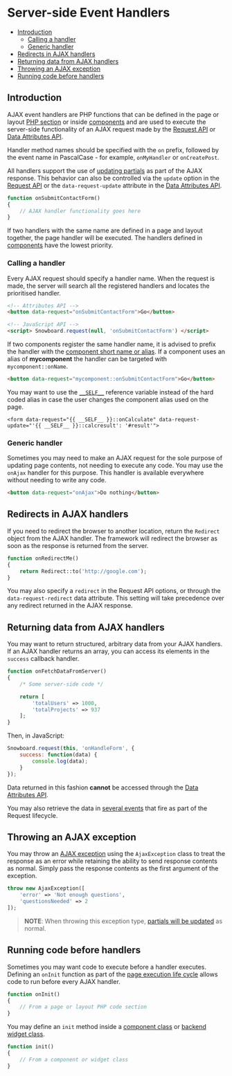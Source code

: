 # Server-side Event Handlers

- [Introduction](#introduction)
    - [Calling a handler](#calling-handlers)
    - [Generic handler](#generic-handler)
- [Redirects in AJAX handlers](#redirects-in-handlers)
- [Returning data from AJAX handlers](#returning-data-from-handlers)
- [Throwing an AJAX exception](#throw-ajax-exception)
- [Running code before handlers](#before-handler)

<a name="introduction"></a>
## Introduction

AJAX event handlers are PHP functions that can be defined in the page or layout [PHP section](../cms/themes#php-section) or inside [components](../cms/components) and are used to execute the server-side functionality of an AJAX request made by the [Request API](../snowboard/request) or [Data Attributes API](../snowboard/data-attributes).

Handler method names should be specified with the `on` prefix, followed by the event name in PascalCase - for example, `onMyHandler` or `onCreatePost`.

All handlers support the use of [updating partials](#updating-partials) as part of the AJAX response. This behavior can also be controlled via the `update` option in the [Request API](../snowboard/request) or the `data-request-update` attribute in the [Data Attributes API](../snowboard/data-attributes).

```php
function onSubmitContactForm()
{
    // AJAX handler functionality goes here
}
```

If two handlers with the same name are defined in a page and layout together, the page handler will be executed. The handlers defined in [components](../cms/components) have the lowest priority.

<a name="calling-handlers"></a>
### Calling a handler

Every AJAX request should specify a handler name. When the request is made, the server will search all the registered handlers and locates the prioritised handler.

```html
<!-- Attributes API -->
<button data-request="onSubmitContactForm">Go</button>

<!-- JavaScript API -->
<script> Snowboard.request(null, 'onSubmitContactForm') </script>
```

If two components register the same handler name, it is advised to prefix the handler with the [component short name or alias](../cms/components#aliases). If a component uses an alias of **mycomponent** the handler can be targeted with `mycomponent::onName`.

```html
<button data-request="mycomponent::onSubmitContactForm">Go</button>
```

You may want to use the [`__SELF__`](../plugin/components#referencing-self) reference variable instead of the hard coded alias in case the user changes the component alias used on the page.

```twig
<form data-request="{{ __SELF__ }}::onCalculate" data-request-update="'{{ __SELF__ }}::calcresult': '#result'">
```
<a name="generic-handler"></a>
### Generic handler

Sometimes you may need to make an AJAX request for the sole purpose of updating page contents, not needing to execute any code. You may use the `onAjax` handler for this purpose. This handler is available everywhere without needing to write any code.

```html
<button data-request="onAjax">Do nothing</button>
```

<a name="redirects-in-handlers"></a>
## Redirects in AJAX handlers

If you need to redirect the browser to another location, return the `Redirect` object from the AJAX handler. The framework will redirect the browser as soon as the response is returned from the server.

```php
function onRedirectMe()
{
    return Redirect::to('http://google.com');
}
```

You may also specify a `redirect` in the Request API options, or through the `data-request-redirect` data attribute. This setting will take precedence over any redirect returned in the AJAX response.

<a name="returning-data-from-handlers"></a>
## Returning data from AJAX handlers

You may want to return structured, arbitrary data from your AJAX handlers. If an AJAX handler returns an array, you can access its elements in the `success` callback handler.

```php
function onFetchDataFromServer()
{
    /* Some server-side code */

    return [
        'totalUsers' => 1000,
        'totalProjects' => 937
    ];
}
```

Then, in JavaScript:

```js
Snowboard.request(this, 'onHandleForm', {
    success: function(data) {
        console.log(data);
    }
});
```

Data returned in this fashion **cannot** be accessed through the [Data Attributes API](../snowboard/data-attributes).

You may also retrieve the data in [several events](../snowboard/request#global-events) that fire as part of the Request lifecycle.

<a name="throw-ajax-exception"></a>
## Throwing an AJAX exception

You may throw an [AJAX exception](../services/error-log#ajax-exception) using the `AjaxException` class to treat the response as an error while retaining the ability to send response contents as normal. Simply pass the response contents as the first argument of the exception.

```php
throw new AjaxException([
    'error' => 'Not enough questions',
    'questionsNeeded' => 2
]);
```

> **NOTE**: When throwing this exception type, [partials will be updated](../ajax/update-partials) as normal.

<a name="before-handler"></a>
## Running code before handlers

Sometimes you may want code to execute before a handler executes. Defining an `onInit` function as part of the [page execution life cycle](../cms/layouts#dynamic-pages) allows code to run before every AJAX handler.

```php
function onInit()
{
    // From a page or layout PHP code section
}
```

You may define an `init` method inside a [component class](../plugin/components#page-cycle-init) or [backend widget class](../backend/widgets).

```php
function init()
{
    // From a component or widget class
}
```

